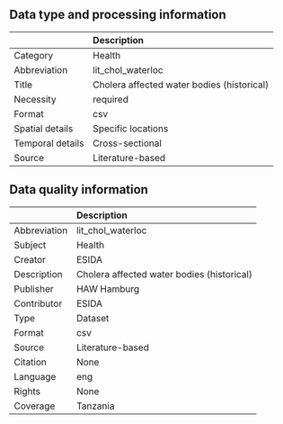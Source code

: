 ## Data type and processing information 

|                  | Description                                |
|:-----------------|:-------------------------------------------|
| Category         | Health                                     |
| Abbreviation     | lit_chol_waterloc                          |
| Title            | Cholera affected water bodies (historical) |
| Necessity        | required                                   |
| Format           | csv                                        |
| Spatial details  | Specific locations                         |
| Temporal details | Cross-sectional                            |
| Source           | Literature-based                           |

## Data quality information 

|              | Description                                |
|:-------------|:-------------------------------------------|
| Abbreviation | lit_chol_waterloc                          |
| Subject      | Health                                     |
| Creator      | ESIDA                                      |
| Description  | Cholera affected water bodies (historical) |
| Publisher    | HAW Hamburg                                |
| Contributor  | ESIDA                                      |
| Type         | Dataset                                    |
| Format       | csv                                        |
| Source       | Literature-based                           |
| Citation     | None                                       |
| Language     | eng                                        |
| Rights       | None                                       |
| Coverage     | Tanzania                                   |